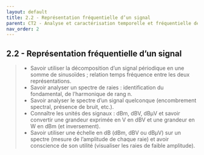 ```yaml
---
layout: default
title: 2.2 - Représentation fréquentielle d’un signal
parent: CT2 - Analyse et caractérisation temporelle et fréquentielle des signaux
nav_order: 2
---
```


## 2.2 - Représentation fréquentielle d’un signal

> - Savoir utiliser la décomposition d’un signal périodique en une somme de sinusoïdes ; relation temps fréquence entre les deux représentations.
> - Savoir analyser un spectre de raies : identification du fondamental, de l’harmonique de rang n.
> - Savoir analyser le spectre d’un signal quelconque (encombrement spectral, présence de bruit, etc.).
> - Connaître les unités des signaux : dBm, dBV, dBµV et savoir convertir une grandeur exprimée en V en dBV et une grandeur en W en dBm (et inversement).
> - Savoir utiliser une échelle en dB (dBm, dBV ou dBµV) sur un spectre (mesure de l’amplitude de chaque raie) et avoir conscience de son utilité (visualiser les raies de faible amplitude).
